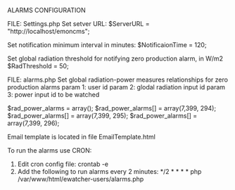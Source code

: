 ALARMS CONFIGURATION

FILE: Settings.php
Set setver URL:
$ServerURL = "http://localhost/emoncms";

Set notification minimum interval in minutes:
$NotificaionTime = 120;

Set global radiation threshold for notifying zero production alarm, in W/m2
$RadThreshold = 50; 

FILE: alarms.php
Set global radiation-power measures relationships for zero production alarms
param 1: user id
param 2: glodal radiation input id
param 3: power input id to be watched

$rad_power_alarms = array();
$rad_power_alarms[] = array(7,399, 294);
$rad_power_alarms[] = array(7,399, 295);
$rad_power_alarms[] = array(7,399, 296);

Email template is located in file EmailTemplate.html

To run the alarms use CRON:
1. Edit cron config file: crontab -e
2. Add the following to run alarms every 2 minutes: */2 * * * * php /var/www/html/ewatcher-users/alarms.php

